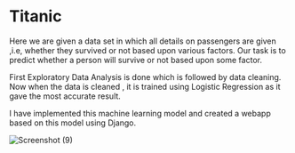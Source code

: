 # Titanic
Here we are given a data set in which all details on passengers are given ,i.e, whether they survived or not based upon various factors. Our task is to predict whether a person will survive or not based upon some factor.

First Exploratory Data Analysis is done which is followed by data cleaning. Now when the data is cleaned , it is trained using Logistic Regression as it gave the most accurate result. 

I have implemented this machine learning model and created a webapp based on this model using Django.


![Screenshot (9)](https://user-images.githubusercontent.com/50799286/125308913-f1e1e680-e34e-11eb-8cdb-1497eb4d74ae.png)
